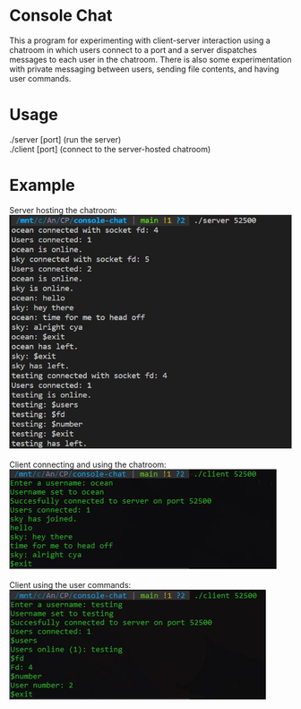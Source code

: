 # Console Chat
This a program for experimenting with client-server interaction using a chatroom in which users connect to a port and a server dispatches messages to each user in the chatroom. There is also some experimentation with private messaging between users, sending file contents, and having user commands.

# Usage
./server [port] (run the server) <br />
./client [port] (connect to the server-hosted chatroom)

# Example
Server hosting the chatroom: <br />
![Server in action](/img/example_server.jpg) <br /> <br />
Client connecting and using the chatroom: <br />
![Client in action](/img/example_client.jpg) <br /> <br />
Client using the user commands: <br />
![Client testing out user commands](/img/example_client2.jpg)
